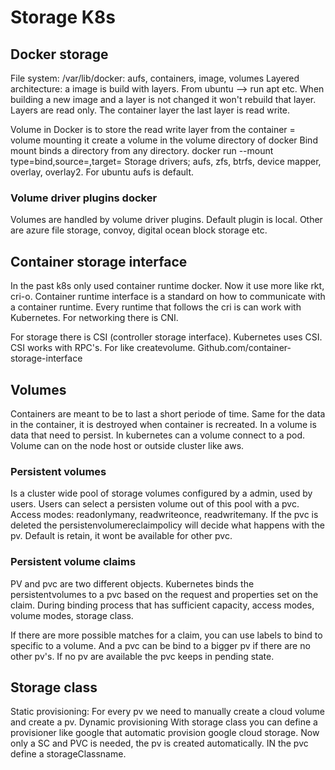 # Storage K8s

## Docker storage
File system:
/var/lib/docker: aufs, containers, image, volumes
Layered architecture: a image is build with layers. From ubuntu --> run apt etc.
When building a new image and a layer is not changed it won't rebuild that layer. 
Layers are read only. The container layer the last layer is read write.

Volume in Docker is to store the read write layer from the container = volume mounting it create a volume in the volume directory of docker
Bind mount binds a directory from any directory.
docker run --mount type=bind,source=,target=
Storage drivers; aufs, zfs, btrfs, device mapper, overlay, overlay2. For ubuntu aufs is default.

### Volume driver plugins docker
Volumes are handled by volume driver plugins. Default plugin is local. 
Other are azure file storage, convoy, digital ocean block storage etc.

## Container storage interface
In the past k8s only used container runtime docker. Now it use more like rkt, cri-o.
Container runtime interface is a standard on how to communicate with a container runtime. Every runtime that follows the cri is can work with Kubernetes. 
For networking there is CNI. 

For storage there is CSI (controller storage interface). Kubernetes uses CSI. CSI works with RPC's. For like createvolume. 
Github.com/container-storage-interface

## Volumes
Containers are meant to be to last a short periode of time. Same for the data in the container, it is destroyed when container is recreated. In a volume is data that need to persist.
In kubernetes can a volume connect to a pod. Volume can on the node host or outside cluster like aws.

### Persistent volumes
Is a cluster wide pool of storage volumes configured by a admin, used by users. Users can select a persisten volume out of this pool with a pvc. 
Access modes: readonlymany, readwriteonce, readwritemany. 
If the pvc is deleted the persistenvolumereclaimpolicy will decide what happens with the pv. Default is retain, it wont be available for other pvc.

### Persistent volume claims
PV and pvc are two different objects. Kubernetes binds the persistentvolumes to a pvc based on the request and properties set on the claim. During binding process that has sufficient capacity, access modes, volume modes, storage class.

If there are more possible matches for a claim, you can use labels to bind to specific to a volume. And a pvc can be bind to a bigger pv if there are no other pv's. If no pv are available the pvc keeps in pending state. 


## Storage class
Static provisioning: For every pv we need to manually create a cloud volume and create a pv.
Dynamic provisioning
With storage class you can define a provisioner like google that automatic provision google cloud storage. Now only a SC and PVC is needed, the pv is created automatically. IN the pvc define a storageClassname. 





